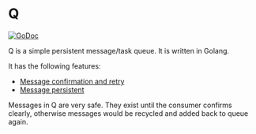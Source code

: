 # Q

[![GoDoc](https://godoc.org/github.com/liuzl/q?status.svg)](https://godoc.org/github.com/liuzl/q)

Q is a simple persistent message/task queue. It is written in Golang.

It has the following features:

- [Message confirmation and retry](#confirm-retry)
- [Message persistent](#persistent)

Messages in Q are very safe. They exist until the consumer confirms clearly, otherwise messages would be recycled and added back to queue again.
